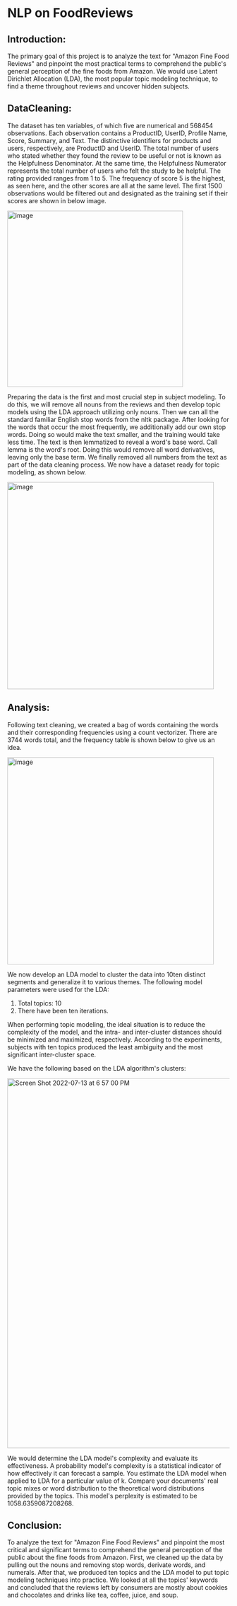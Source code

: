 # NLP on FoodReviews

## Introduction:

The primary goal of this project is to analyze the text for "Amazon Fine Food Reviews" and pinpoint the most practical terms to comprehend the public's general perception of the fine foods from Amazon. We would use Latent Dirichlet Allocation (LDA), the most popular topic modeling technique, to find a theme throughout reviews and uncover hidden subjects. 

## DataCleaning:

The dataset has ten variables, of which five are numerical and 568454 observations. Each observation contains a ProductID, UserID, Profile Name, Score, Summary, and Text. The distinctive identifiers for products and users, respectively, are ProductID and UserID. The total number of users who stated whether they found the review to be useful or not is known as the Helpfulness Denominator. At the same time, the Helpfulness Numerator represents the total number of users who felt the study to be helpful. The rating provided ranges from 1 to 5. The frequency of score 5 is the highest, as seen here, and the other scores are all at the same level. The first 1500 observations would be filtered out and designated as the training set if their scores are shown in below image.

<img width="398" alt="image" src="https://user-images.githubusercontent.com/52540495/178850727-7b6e77bc-2f14-4482-b8ff-556c0771689d.png">

Preparing the data is the first and most crucial step in subject modeling. To do this, we will remove all nouns from the reviews and then develop topic models using the LDA approach utilizing only nouns. Then we can all the standard familiar English stop words from the nltk package. After looking for the words that occur the most frequently, we additionally add our own stop words. Doing so would make the text smaller, and the training would take less time. The text is then lemmatized to reveal a word's base word. Call lemma is the word's root. Doing this would remove all word derivatives, leaving only the base term. We finally removed all numbers from the text as part of the data cleaning process. We now have a dataset ready for topic modeling, as shown below.

<img width="468" alt="image" src="https://user-images.githubusercontent.com/52540495/178850763-e415f985-7d5b-461f-97a0-5fbf642f388d.png">

## Analysis: 

Following text cleaning, we created a bag of words containing the words and their corresponding frequencies using a count vectorizer. There are 3744 words total, and the frequency table is shown below to give us an idea. 

<img width="468" alt="image" src="https://user-images.githubusercontent.com/52540495/178850837-f7050a12-c3a8-4b9c-84b3-435cf9c54529.png">

We now develop an LDA model to cluster the data into 10ten distinct segments and generalize it to various themes. 
The following model parameters were used for the LDA: 

  1.	Total topics: 10 
  2.	There have been ten iterations. 

When performing topic modeling, the ideal situation is to reduce the complexity of the model, and the intra- and inter-cluster distances should be minimized and maximized, respectively. According to the experiments, subjects with ten topics produced the least ambiguity and the most significant inter-cluster space. 

We have the following based on the LDA algorithm's clusters: 

<img width="836" alt="Screen Shot 2022-07-13 at 6 57 00 PM" src="https://user-images.githubusercontent.com/52540495/178850947-a68aafd5-ad29-4396-90e0-1450af42f3c3.png">

We would determine the LDA model's complexity and evaluate its effectiveness. A probability model's complexity is a statistical indicator of how effectively it can forecast a sample. You estimate the LDA model when applied to LDA for a particular value of k. Compare your documents' real topic mixes or word distribution to the theoretical word distributions provided by the topics. This model's perplexity is estimated to be 1058.6359087208268. 

## Conclusion:  

To analyze the text for "Amazon Fine Food Reviews" and pinpoint the most critical and significant terms to comprehend the general perception of the public about the fine foods from Amazon. First, we cleaned up the data by pulling out the nouns and removing stop words, derivate words, and numerals. After that, we produced ten topics and the LDA model to put topic modeling techniques into practice. We looked at all the topics' keywords and concluded that the reviews left by consumers are mostly about cookies and chocolates and drinks like tea, coffee, juice, and soup. 
